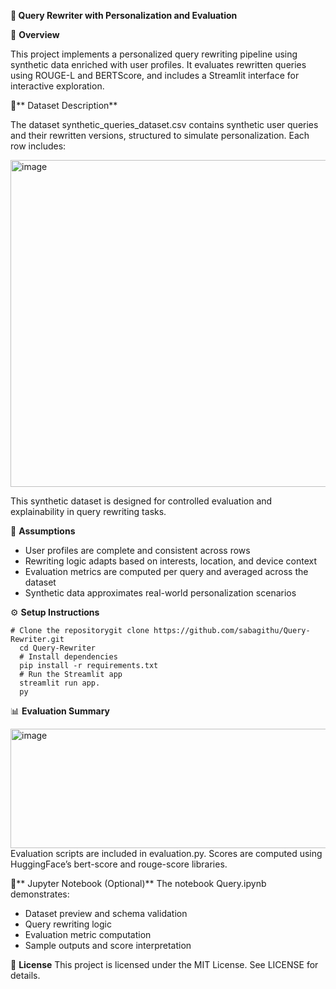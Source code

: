 **📌 Query Rewriter with Personalization and Evaluation**

🧠 **Overview**

This project implements a personalized query rewriting pipeline using synthetic data enriched with user profiles. It evaluates rewritten queries using ROUGE-L and BERTScore, and includes a Streamlit interface for interactive exploration.

📁** Dataset Description**

The dataset synthetic_queries_dataset.csv contains synthetic user queries and their rewritten versions, structured to simulate personalization. Each row includes:

<img width="873" height="523" alt="image" src="https://github.com/user-attachments/assets/717f3dac-abbb-4d49-acfc-2196edcab51b" />

This synthetic dataset is designed for controlled evaluation and explainability in query rewriting tasks.


📐 **Assumptions**

- User profiles are complete and consistent across rows
- Rewriting logic adapts based on interests, location, and device context
- Evaluation metrics are computed per query and averaged across the dataset
- Synthetic data approximates real-world personalization scenarios

⚙️ **Setup Instructions**


<pre><code class="language-bash"># Clone the repositorygit clone https://github.com/sabagithu/Query-Rewriter.git
  cd Query-Rewriter
  # Install dependencies
  pip install -r requirements.txt
  # Run the Streamlit app
  streamlit run app.
  py</code></pre>


📊 **Evaluation Summary**

<img width="870" height="191" alt="image" src="https://github.com/user-attachments/assets/43dca02d-09c2-4266-bc16-9cfcd2015b1b" />
Evaluation scripts are included in evaluation.py. Scores are computed using HuggingFace’s bert-score and rouge-score libraries.


📓** Jupyter Notebook (Optional)**
The notebook Query.ipynb demonstrates:
- Dataset preview and schema validation
- Query rewriting logic
- Evaluation metric computation
- Sample outputs and score interpretation

📜 **License**
This project is licensed under the MIT License. See LICENSE for details.

